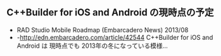 ## C++Builder for iOS and Android の現時点の予定

* RAD Studio Mobile Roadmap (Embarcadero News) 2013/08
* -http://edn.embarcadero.com/article/42544
C++Builder for iOS and Android は 現時点でも 2013年の冬になっている模様...

